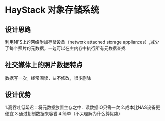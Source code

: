 # HayStack 对象存储系统
## 设计思路
利用NFS上的网络附加存储设备（network attached storage appliances）,减少了每个照片的元数据，一边可以在主内存中执行所有元数据查找

## 社交媒体上的照片数据特点
数据写一次，经常阅读，从不修改，很少删除

## 设计优势
1.高吞吐低延迟：将元数据放置主存之中，读数据IO只需一次
2.成本比NAS设备更便宜
3.通过复制数据来容错
4.简单（不太理解为什么算优势）

